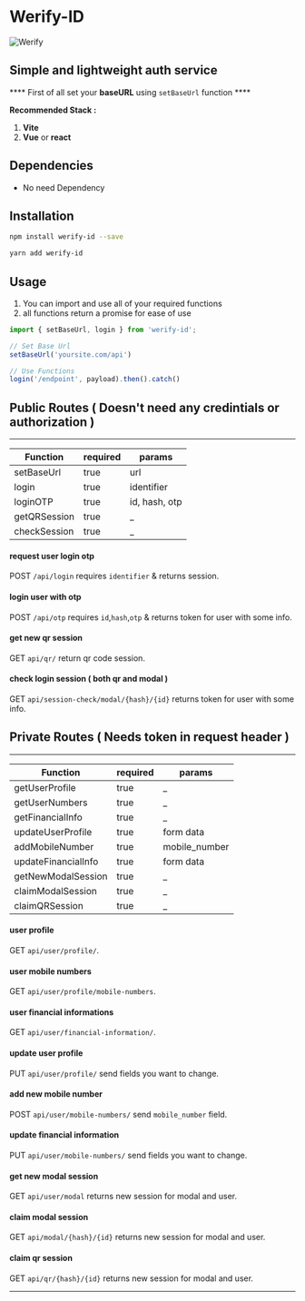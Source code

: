# Werify-ID

![Werify](https://avatars.githubusercontent.com/u/125675596?s=200&v=4)


## Simple and lightweight auth service

**** First of all set your **baseURL** using `setBaseUrl` function ****

**Recommended Stack :**
1. **Vite**
2. **Vue** or **react**


## Dependencies
- No need Dependency

## Installation
```bash
npm install werify-id --save
```
```bash
yarn add werify-id
```

## Usage
1. You can import and use all of your required functions
2. all functions return a promise for ease of use


```javascript
import { setBaseUrl, login } from 'werify-id';

// Set Base Url
setBaseUrl('yoursite.com/api')

// Use Functions
login('/endpoint', payload).then().catch()
```

## Public Routes ( Doesn't need any credintials or authorization )

----------


Function | required | params
---- | ---- | ---- |
setBaseUrl| true | url 
login| true | identifier
loginOTP| true | id, hash, otp
getQRSession| true | _
checkSession| true | _


#### request user login otp 
POST `/api/login` requires `identifier` & returns session.

#### login user with otp
POST `/api/otp` requires `id`,`hash`,`otp` & returns token for user with some info.

#### get new qr session
GET `api/qr/` return qr code session.

#### check login session ( both qr and modal )
GET `api/session-check/modal/{hash}/{id}` returns token for user with some info.



## Private Routes ( Needs token in request header )
----------
Function | required | params
---- | ---- | ---- |
getUserProfile| true | _ 
getUserNumbers| true | _
getFinancialInfo| true | _
updateUserProfile| true | form data
addMobileNumber| true | mobile_number
updateFinancialInfo| true | form data
getNewModalSession| true | _
claimModalSession| true | _
claimQRSession| true | _

#### user profile
GET `api/user/profile/`.

#### user mobile numbers
GET `api/user/profile/mobile-numbers`.

#### user financial informations
GET `api/user/financial-information/`.

#### update user profile
PUT `api/user/profile/` send fields you want to change.

#### add new mobile number
POST `api/user/mobile-numbers/` send `mobile_number` field.

#### update financial information
PUT `api/user/mobile-numbers/` send fields you want to change.

#### get new modal session
GET `api/user/modal` returns new session for modal and user.

#### claim modal session
GET `api/modal/{hash}/{id}` returns new session for modal and user.

#### claim qr session
GET `api/qr/{hash}/{id}` returns new session for modal and user.

----------